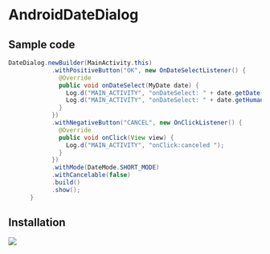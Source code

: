 # AndroidDateDialog


## Sample code
```java
DateDialog.newBuilder(MainActivity.this)
            .withPositiveButton("OK", new OnDateSelectListener() {
              @Override
              public void onDateSelect(MyDate date) {
                Log.d("MAIN_ACTIVITY", "onDateSelect: " + date.getDate());
                Log.d("MAIN_ACTIVITY", "onDateSelect: " + date.getHumanDate());
              }
            })
            .withNegativeButton("CANCEL", new OnClickListener() {
              @Override
              public void onClick(View view) {
                Log.d("MAIN_ACTIVITY", "onClick:canceled ");
              }
            })
            .withMode(DateMode.SHORT_MODE)
            .withCancelable(false)
            .build()
            .show();
      }
```

## Installation    
[![](https://jitpack.io/v/Mojtaba-Shafaei/AndroidDateDialog.svg)](https://jitpack.io/#Mojtaba-Shafaei/AndroidDateDialog)

